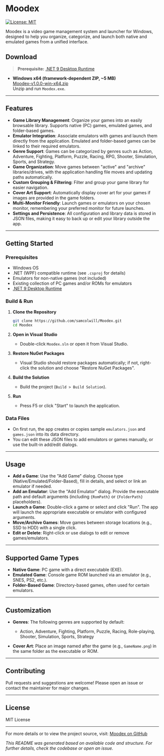 ﻿# Moodex

[![License: MIT](https://img.shields.io/badge/License-MIT-yellow.svg)](LICENSE)

Moodex is a video game management system and launcher for Windows, designed to help you organize, categorize, and launch both native and emulated games from a unified interface.

## Download

> **Prerequisite:** [.NET 9 Desktop Runtime](https://dotnet.microsoft.com/download/dotnet/9.0/runtime)

- **Windows x64 (framework-dependent ZIP, ~5 MB)**  
  [Moodex-v1.0.0-win-x64.zip](https://github.com/samcolwill/Moodex/releases/download/v1.0.0/Moodex-v1.0.0-win-x64.zip)  
  Unzip and run `Moodex.exe`.

---

## Features

- **Game Library Management**: Organize your games into an easily browsable library. Supports native (PC) games, emulated games, and folder-based games.
- **Emulator Integration**: Associate emulators with games and launch them directly from the application. Emulated and folder-based games can be linked to their required emulators.
- **Genre Support**: Games can be categorized by genres such as Action, Adventure, Fighting, Platform, Puzzle, Racing, RPG, Shooter, Simulation, Sports, and Strategy.
- **Game Organization**: Move games between "active" and "archive" libraries/drives, with the application handling file moves and updating paths automatically.
- **Custom Grouping & Filtering**: Filter and group your game library for easier navigation.
- **Cover Art Support**: Automatically display cover art for your games if images are provided in the game folders.
- **Multi-Monitor Friendly**: Launch games or emulators on your chosen monitor, remembering your preferred monitor for future launches.
- **Settings and Persistence**: All configuration and library data is stored in JSON files, making it easy to back up or edit your library outside the app.

---

## Getting Started

### Prerequisites

- Windows OS
- .NET (WPF) compatible runtime (see `.csproj` for details)
- Emulators for non-native games (not included)
- Existing collection of PC games and/or ROMs for emulators
- [.NET 9 Desktop Runtime](https://dotnet.microsoft.com/download/dotnet/9.0/runtime)

### Build & Run

1. **Clone the Repository**
   ```bash
   git clone https://github.com/samcolwill/Moodex.git
   cd Moodex
   ```

2. **Open in Visual Studio**
   - Double-click `Moodex.sln` or open it from Visual Studio.

3. **Restore NuGet Packages**
   - Visual Studio should restore packages automatically; if not, right-click the solution and choose "Restore NuGet Packages".

4. **Build the Solution**
   - Build the project (`Build > Build Solution`).

5. **Run**
   - Press F5 or click "Start" to launch the application.

### Data Files

- On first run, the app creates or copies sample `emulators.json` and `games.json` into its data directory.
- You can edit these JSON files to add emulators or games manually, or use the built-in add/edit dialogs.

---

## Usage

- **Add a Game**: Use the "Add Game" dialog. Choose type (Native/Emulated/Folder-Based), fill in details, and select or link an emulator if needed.
- **Add an Emulator**: Use the "Add Emulator" dialog. Provide the executable path and default arguments (including `{RomPath}` or `{FolderPath}` placeholders).
- **Launch a Game**: Double-click a game or select and click "Run". The app will launch the appropriate executable or emulator with configured arguments.
- **Move/Archive Games**: Move games between storage locations (e.g., SSD to HDD) with a single click.
- **Edit or Delete**: Right-click or use dialogs to edit or remove games/emulators.

---

## Supported Game Types

- **Native Game**: PC game with a direct executable (EXE).
- **Emulated Game**: Console game ROM launched via an emulator (e.g., SNES, PS2, etc.).
- **Folder-Based Game**: Directory-based games, often used for certain emulators.

---

## Customization

- **Genres**: The following genres are supported by default:
  - Action, Adventure, Fighting, Platform, Puzzle, Racing, Role-playing, Shooter, Simulation, Sports, Strategy

- **Cover Art**: Place an image named after the game (e.g., `GameName.png`) in the same folder as the executable or ROM.

---

## Contributing

Pull requests and suggestions are welcome! Please open an issue or contact the maintainer for major changes.

---

## License

MIT License

---

For more details or to view the project source, visit: [Moodex on GitHub](https://github.com/samcolwill/Moodex)

_This README was generated based on available code and structure. For further details, check the codebase or open an issue._
